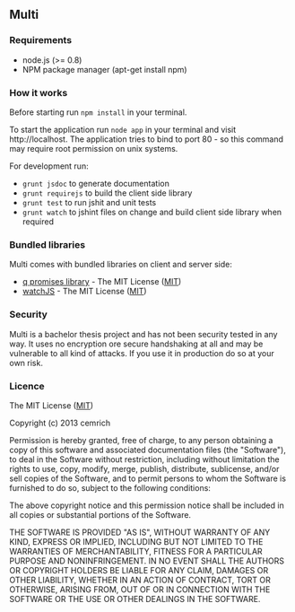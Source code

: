 ## Multi ##

### Requirements ###
- node.js (>= 0.8)
- NPM package manager (apt-get install npm)

### How it works ###
Before starting run `npm install` in your terminal.

To start the application run `node app` in your terminal and visit http://localhost. The application tries to bind to port 80 - so this command may require root permission on unix systems.


For development run:

- `grunt jsdoc` to generate documentation
- `grunt requirejs` to build the client side library
- `grunt test` to run jshit and unit tests
- `grunt watch` to jshint files on change and build client side library when required

### Bundled libraries ###
Multi comes with bundled libraries on client and server side:

- [q promises library](https://github.com/kriskowal/q) - The MIT License ([MIT])
- [watchJS](https://github.com/melanke/Watch.JS) - The MIT License ([MIT])

[MIT]: http://opensource.org/licenses/MIT

### Security ###
Multi is a bachelor thesis project and has not been security tested in any way. It uses no encryption ore secure handshaking at all and may be vulnerable to all kind of attacks. If you use it in production do so at your own risk.

### Licence ###

The MIT License ([MIT])

Copyright (c) 2013 cemrich

Permission is hereby granted, free of charge, to any person obtaining a copy
of this software and associated documentation files (the "Software"), to deal
in the Software without restriction, including without limitation the rights
to use, copy, modify, merge, publish, distribute, sublicense, and/or sell
copies of the Software, and to permit persons to whom the Software is
furnished to do so, subject to the following conditions:

The above copyright notice and this permission notice shall be included in
all copies or substantial portions of the Software.

THE SOFTWARE IS PROVIDED "AS IS", WITHOUT WARRANTY OF ANY KIND, EXPRESS OR
IMPLIED, INCLUDING BUT NOT LIMITED TO THE WARRANTIES OF MERCHANTABILITY,
FITNESS FOR A PARTICULAR PURPOSE AND NONINFRINGEMENT. IN NO EVENT SHALL THE
AUTHORS OR COPYRIGHT HOLDERS BE LIABLE FOR ANY CLAIM, DAMAGES OR OTHER
LIABILITY, WHETHER IN AN ACTION OF CONTRACT, TORT OR OTHERWISE, ARISING FROM,
OUT OF OR IN CONNECTION WITH THE SOFTWARE OR THE USE OR OTHER DEALINGS IN
THE SOFTWARE.
